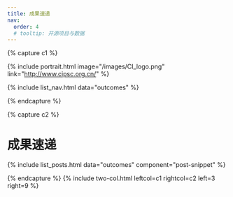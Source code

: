 ```yaml
---
title: 成果速递
nav:
  order: 4
  # tooltip: 开源项目与数据
---
```


{% capture c1 %}

{% include portrait.html image="/images/CI_logo.png" link="http://www.cipsc.org.cn/" %}

{% include list_nav.html data="outcomes" %}

{% endcapture %}

{% capture c2 %}

# <i class="fas fa-feather-alt"></i>成果速递
<p></p>
{% include list_posts.html data="outcomes" component="post-snippet" %}

{% endcapture %}
{% include two-col.html leftcol=c1 rightcol=c2 left=3 right=9 %}
